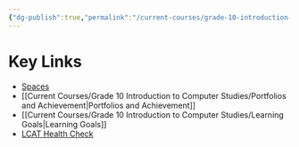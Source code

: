```yaml
---
{"dg-publish":true,"permalink":"/current-courses/grade-10-introduction-to-computer-studies/key-links/","dgHomeLink":false,"dgPassFrontmatter":false}
---
```


# Key Links
* [Spaces](https://ca.spacesedu.com/)
* [[Current Courses/Grade 10 Introduction to Computer Studies/Portfolios and Achievement|Portfolios and Achievement]]
* [[Current Courses/Grade 10 Introduction to Computer Studies/Learning Goals|Learning Goals]] 
* [LCAT Health Check](https://lcat.lcs.on.ca)
